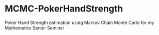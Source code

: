 # MCMC-PokerHandStrength
Poker Hand Strength estimation using Markov Chain Monte Carlo for my Mathematics Senior Seminar
